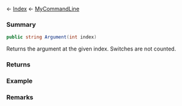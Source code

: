 ← [Index](Api-Index) ← [MyCommandLine](VRage.Game.ModAPI.Ingame.Utilities.MyCommandLine)

### Summary

```csharp
public string Argument(int index)
```

Returns the argument at the given index. Switches are not counted.

### Returns



### Example

### Remarks

